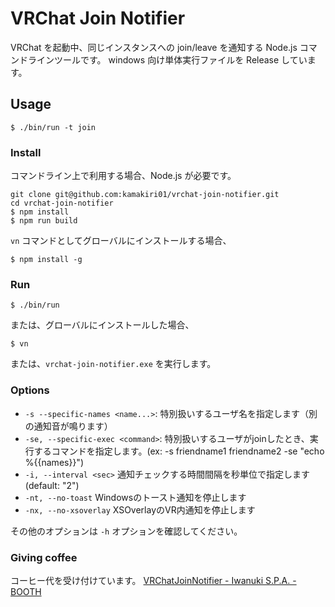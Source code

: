 # VRChat Join Notifier

VRChat を起動中、同じインスタンスへの join/leave を通知する Node.js コマンドラインツールです。
windows 向け単体実行ファイルを Release しています。

## Usage

```
$ ./bin/run -t join
```

### Install

コマンドライン上で利用する場合、Node.js が必要です。

```
git clone git@github.com:kamakiri01/vrchat-join-notifier.git
cd vrchat-join-notifier
$ npm install
$ npm run build
```

`vn` コマンドとしてグローバルにインストールする場合、

```
$ npm install -g
```

### Run

```
$ ./bin/run
```

または、グローバルにインストールした場合、

```
$ vn
```

または、`vrchat-join-notifier.exe` を実行します。

### Options

* `-s --specific-names <name...>`:
  特別扱いするユーザ名を指定します（別の通知音が鳴ります）
* `-se, --specific-exec <command>`:
  特別扱いするユーザがjoinしたとき、実行するコマンドを指定します。(ex: -s friendname1 friendname2 -se "echo %{{names}}")
* `-i, --interval <sec>`
  通知チェックする時間間隔を秒単位で指定します (default: "2")
* `-nt, --no-toast`
  Windowsのトースト通知を停止します
* `-nx, --no-xsoverlay`
  XSOverlayのVR内通知を停止します

その他のオプションは `-h` オプションを確認してください。

### Giving coffee

コーヒー代を受け付けています。
[VRChatJoinNotifier - Iwanuki S.P.A. - BOOTH](https://iwanuki.booth.pm/items/2947584)
